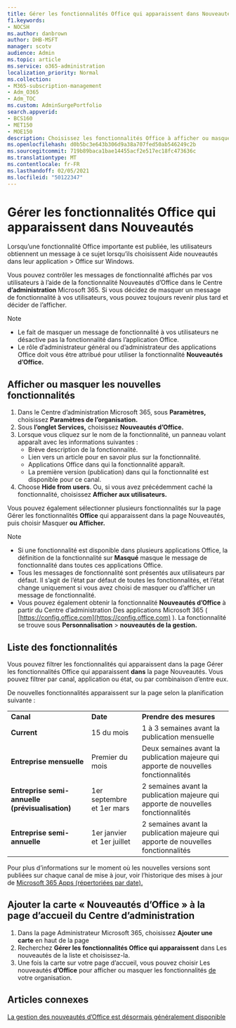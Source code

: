 ```yaml
---
title: Gérer les fonctionnalités Office qui apparaissent dans Nouveautés
f1.keywords:
- NOCSH
ms.author: danbrown
author: DHB-MSFT
manager: scotv
audience: Admin
ms.topic: article
ms.service: o365-administration
localization_priority: Normal
ms.collection:
- M365-subscription-management
- Adm_O365
- Adm_TOC
ms.custom: AdminSurgePortfolio
search.appverid:
- BCS160
- MET150
- MOE150
description: Choisissez les fonctionnalités Office à afficher ou masquer lorsqu’un utilisateur choisit Aide > Nouveautés de son application Office sur Windows à l’aide de la fonctionnalité « Nouveautés d’Office » dans le Centre d’administration Microsoft 365.
ms.openlocfilehash: d0b5bc3e643b306d9a38a707fed50ab546249c2b
ms.sourcegitcommit: 719b89baca1bae14455acf2e517ec18fc473636c
ms.translationtype: MT
ms.contentlocale: fr-FR
ms.lasthandoff: 02/05/2021
ms.locfileid: "50122347"
---
```

# <a name="manage-which-office-features-appear-in-whats-new"></a>Gérer les fonctionnalités Office qui apparaissent dans Nouveautés

Lorsqu’une fonctionnalité Office importante est publiée, les utilisateurs obtiennent un message à ce sujet lorsqu’ils choisissent Aide nouveautés dans leur application  >   Office sur Windows.

Vous pouvez contrôler les messages de fonctionnalité affichés par vos utilisateurs à l’aide de la fonctionnalité Nouveautés d’Office dans le Centre **d’administration** Microsoft 365. Si vous décidez de masquer un message de fonctionnalité à vos utilisateurs, vous pouvez toujours revenir plus tard et décider de l’afficher.

> [!NOTE]
> - Le fait de masquer un message de fonctionnalité à vos utilisateurs ne désactive pas la fonctionnalité dans l’application Office.
> - Le rôle d’administrateur général ou d’administrateur des applications Office doit vous être attribué pour utiliser la fonctionnalité **Nouveautés d’Office.**

## <a name="show-or-hide-new-features"></a>Afficher ou masquer les nouvelles fonctionnalités 

1. Dans le Centre d’administration Microsoft 365, sous **Paramètres,** choisissez **Paramètres de l’organisation.**
2. Sous **l’onglet Services,** choisissez **Nouveautés d’Office.**
3. Lorsque vous cliquez sur le nom de la fonctionnalité, un panneau volant apparaît avec les informations suivantes :
     - Brève description de la fonctionnalité.
     - Lien vers un article pour en savoir plus sur la fonctionnalité.
     - Applications Office dans qui la fonctionnalité apparaît.
     - La première version (publication) dans qui la fonctionnalité est disponible pour ce canal.
4. Choose **Hide from users**. Ou, si vous avez précédemment caché la fonctionnalité, choisissez **Afficher aux utilisateurs.**

Vous pouvez également sélectionner plusieurs fonctionnalités sur la page Gérer les fonctionnalités **Office** qui apparaissent dans la page Nouveautés, puis choisir Masquer **ou** **Afficher.**

> [!NOTE]
> - Si une fonctionnalité est disponible dans plusieurs applications Office, la définition de la fonctionnalité sur **Masqué** masque le message de fonctionnalité dans toutes ces applications Office.
> - Tous les messages de fonctionnalité sont présentés aux utilisateurs par défaut. Il s’agit de l’état par défaut de toutes les fonctionnalités, et l’état change uniquement si vous avez choisi de masquer ou d’afficher un message de fonctionnalité.
> - Vous pouvez également obtenir la fonctionnalité **Nouveautés d’Office** à partir du Centre d’administration Des applications Microsoft 365 ( [https://config.office.com](https://config.office.com) ). La fonctionnalité se trouve sous **Personnalisation**  >  **nouveautés de la gestion.**

## <a name="list-of-features"></a>Liste des fonctionnalités

Vous pouvez filtrer les fonctionnalités qui apparaissent dans la page Gérer les fonctionnalités Office qui apparaissent **dans** la page Nouveautés. Vous pouvez filtrer par canal, application ou état, ou par combinaison d’entre eux.

De nouvelles fonctionnalités apparaissent sur la page selon la planification suivante :

||||
|:-----|:-----|:-----|
|**Canal** <br/> |**Date** <br/> |**Prendre des mesures** <br/> |
|**Current** <br/> |15 du mois  <br/> |1 à 3 semaines avant la publication mensuelle <br/> |
|**Entreprise mensuelle** <br/> |Premier du mois  <br/> |Deux semaines avant la publication majeure qui apporte de nouvelles fonctionnalités |
|**Entreprise semi-annuelle (prévisualisation)** <br/> |1er septembre et 1er mars <br/> | 2 semaines avant la publication majeure qui apporte de nouvelles fonctionnalités|
|**Entreprise semi-annuelle** <br/> |1er janvier et 1er juillet <br/> | 2 semaines avant la publication majeure qui apporte de nouvelles fonctionnalités<br/> |

Pour plus d’informations sur le moment où les nouvelles versions sont publiées sur chaque canal de mise à jour, voir l’historique des mises à jour de [Microsoft 365 Apps (répertoriées par date).](https://docs.microsoft.com/officeupdates/update-history-microsoft365-apps-by-date)

## <a name="add-the-whats-new-in-office-card-to-the-admin-center-home-page"></a>Ajouter la carte « Nouveautés d’Office » à la page d’accueil du Centre d’administration

1. Dans la page Administrateur Microsoft 365, choisissez **Ajouter une carte** en haut de la page
2. Recherchez **Gérer les fonctionnalités Office qui apparaissent** dans Les nouveautés de la liste et choisissez-la.
3. Une fois la carte sur votre page d’accueil, vous pouvez choisir Les nouveautés **d’Office** pour afficher ou masquer les fonctionnalités [de](#show-or-hide-new-features) votre organisation.


## <a name="related-articles"></a>Articles connexes

[La gestion des nouveautés d’Office est désormais généralement disponible](https://techcommunity.microsoft.com/t5/microsoft-365-blog/office-what-s-new-management-is-now-generally-available/ba-p/1179954)